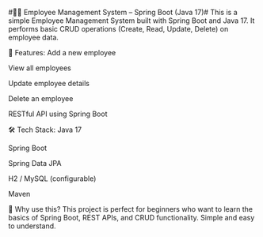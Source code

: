 #🧑‍💼 Employee Management System – Spring Boot (Java 17)#
This is a simple Employee Management System built with Spring Boot and Java 17. It performs basic CRUD operations (Create, Read, Update, Delete) on employee data.

🚀 Features:
Add a new employee

View all employees

Update employee details

Delete an employee

RESTful API using Spring Boot

🛠️ Tech Stack:
Java 17

Spring Boot

Spring Data JPA

H2 / MySQL (configurable)

Maven

📌 Why use this?
This project is perfect for beginners who want to learn the basics of Spring Boot, REST APIs, and CRUD functionality. Simple and easy to understand.

